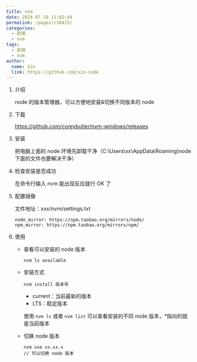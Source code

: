 ```yaml
---
title: nvm
date: 2024-07-10 11:02:44
permalink: /pages/c38415/
categories:
  - 前端
  - nvm
tags:
  - 前端
  - nvm
author: 
  name: Xin
  link: https://github.com/xin-code
---
```




1. 介绍

   node 的版本管理器，可以方便地安装&切换不同版本的 node

2. 下载

   https://github.com/coreybutler/nvm-windows/releases

3. 安装

   把电脑上面的 node 环境先卸载干净（C:\Users\xx\AppData\Roaming\node 下面的文件也要解决干净）

4. 检查安装是否成功

   在命令行输入 nvm 能出现反应就行 OK 了

5. 配置镜像

   文件地址：xxx/nvm/settings.txt

   ```shell
   node_mirror: https://npm.taobao.org/mirrors/node/
   npm_mirror: https://npm.taobao.org/mirrors/npm/
   ```

6. 使用

   - 查看可以安装的 node 版本

     ```shell
     nvm ls available
     ```

   - 安装方式

     ```shell
     nvm install 版本号
     ```

     - current：当前最新的版本
     - LTS：稳定版本

     使用 `nvm ls` 或者 `nvm list` 可以查看安装的不同 node 版本，\*指向的就是当前版本

   - 切换 node 版本

     ```shell
     nvm use xx.xx.x
     // 可以切换 node 版本
     ```

